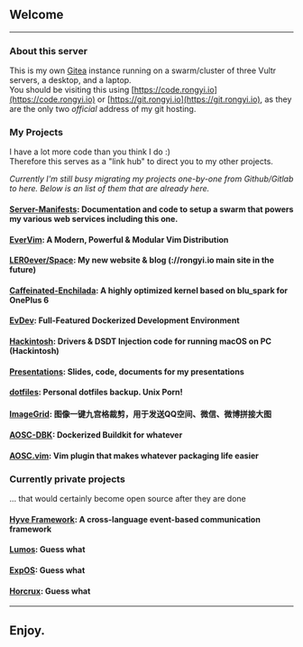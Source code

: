 ## Welcome
* * *
### About this server
This is my own [Gitea](https://gitea.io) instance running on a swarm/cluster of three Vultr servers, a desktop, and a laptop.  
You should be visiting this using [https://code.rongyi.io](https://code.rongyi.io) or [https://git.rongyi.io](https://git.rongyi.io), as they are the only two _official_ address of my git hosting.

### My Projects
I have a lot more code than you think I do :)  
Therefore this serves as a "link hub" to direct you to my other projects.

_Currently I'm still busy migrating my projects one-by-one from Github/Gitlab to here. Below is an list of them that are already here._

#### [Server-Manifests](/LER0ever/Server-Manifests): Documentation and code to setup a swarm that powers my various web services including this one.
#### [EverVim](/LER0ever/EverVim): A Modern, Powerful & Modular Vim Distribution
#### [LER0ever/Space](/): My new website & blog (://rongyi.io main site in the future)
#### [Caffeinated-Enchilada](/): A highly optimized kernel based on blu_spark for OnePlus 6
#### [EvDev](/LER0ever/EvDev): Full-Featured Dockerized Development Environment
#### [Hackintosh](/LER0ever/Hackintosh): Drivers & DSDT Injection code for running macOS on PC (Hackintosh)
#### [Presentations](/LER0ever/Presentations): Slides, code, documents for my presentations
#### [dotfiles](/LER0ever/dotfiles): Personal dotfiles backup. Unix Porn!
#### [ImageGrid](/LER0ever/ImageGrid): 图像一键九宫格裁剪，用于发送QQ空间、微信、微博拼接大图
#### [AOSC-DBK](/LER0ever/AOSC-DBK): Dockerized Buildkit for whatever
#### [AOSC.vim](/LER0ever/AOSC.vim): Vim plugin that makes whatever packaging life easier

### Currently private projects
... that would certainly become open source after they are done

#### [Hyve Framework](/): A cross-language event-based communication framework
#### [Lumos](/): Guess what
#### [ExpOS](/): Guess what
#### [Horcrux](/): Guess what


* * *

## Enjoy.